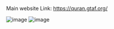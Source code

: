 Main website Link: https://quran.gtaf.org/

![image](https://github.com/user-attachments/assets/ac4d269b-a794-4f0f-8249-df840091bc7b)
![image](https://github.com/user-attachments/assets/222a9db6-41ba-4684-b908-ad23c011eb4f)
